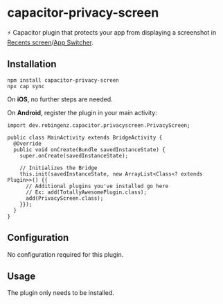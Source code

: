 # capacitor-privacy-screen

⚡️ Capacitor plugin that protects your app from displaying a screenshot in [Recents screen](https://developer.android.com/guide/components/activities/recents)/[App Switcher](https://support.apple.com/en-us/HT202070).

## Installation

```
npm install capacitor-privacy-screen
npx cap sync
```

On **iOS**, no further steps are needed.

On **Android**, register the plugin in your main activity:

```
import dev.robingenz.capacitor.privacyscreen.PrivacyScreen;

public class MainActivity extends BridgeActivity {
  @Override
  public void onCreate(Bundle savedInstanceState) {
    super.onCreate(savedInstanceState);

    // Initializes the Bridge
    this.init(savedInstanceState, new ArrayList<Class<? extends Plugin>>() {{
      // Additional plugins you've installed go here
      // Ex: add(TotallyAwesomePlugin.class);
      add(PrivacyScreen.class);
    }});
  }
}
```

## Configuration

No configuration required for this plugin.

## Usage

The plugin only needs to be installed.
